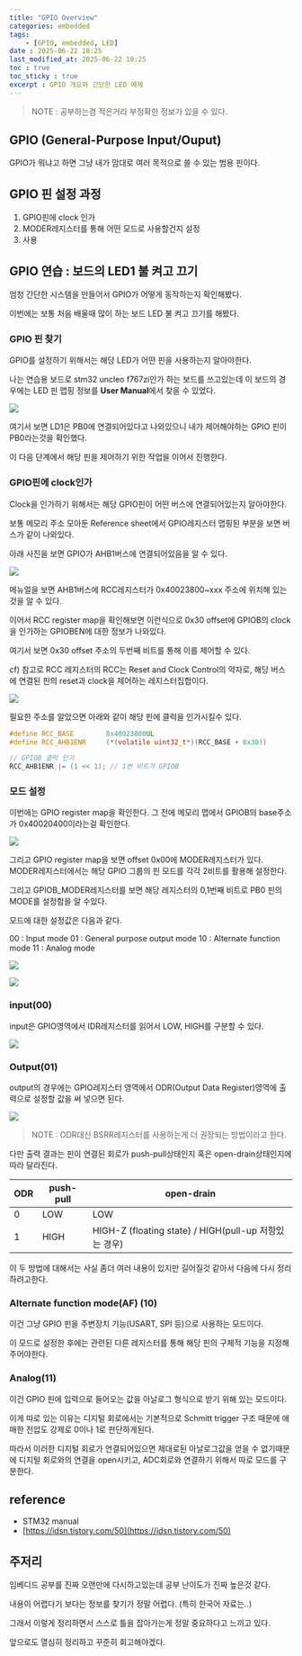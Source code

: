 ```yaml
---
title: "GPIO Overview"
categories: embedded
tags:
    - [GPIO, embedded, LED]
date : 2025-06-22 18:25
last_modified_at: 2025-06-22 18:25
toc : true
toc_sticky : true
excerpt : GPIO 개요와 간단한 LED 예제
---
```


> NOTE : 공부하는겸 적은거라 부정확한 정보가 있을 수 있다.


## GPIO (General-Purpose Input/Ouput)

GPIO가 뭐냐고 하면 그냥 내가 맘대로 여러 목적으로 쓸 수 있는 범용 핀이다.

## GPIO 핀 설정 과정

1. GPIO핀에 clock 인가
2. MODER레지스터를 통해 어떤 모드로 사용할건지 설정
3. 사용


## GPIO 연습 : 보드의 LED1 불 켜고 끄기

엄청 간단한 시스템을 만들어서 GPIO가 어떻게 동작하는지 확인해봤다.

이번에는 보통 처음 배울때 많이 하는 보드 LED 불 켜고 끄기를 해봤다.

### GPIO 핀 찾기

GPIO를 설정하기 위해서는 해당 LED가 어떤 핀을 사용하는지 알아야한다.

나는 연습용 보드로 stm32 uncleo f767zi인가 하는 보드를 쓰고있는데 이 보드의 경우에는 LED 핀 맵핑 정보를 **User Manual**에서 찾을 수 있었다.

![](/assets/image/2025-04-14-22-55-56.png)

여기서 보면 LD1은 PB0에 연결되어있다고 나와있으니 내가 제어해야하는 GPIO 핀이 PB0라는것을 확인했다.

이 다음 단계에서 해당 핀을 제어하기 위한 작업을 이어서 진행한다.


### GPIO핀에 clock인가

Clock을 인가하기 위해서는 해당 GPIO핀이 어떤 버스에 연결되어있는지 알아야한다.

보통 메모리 주소 모아둔 Reference sheet에서 GPIO레지스터 맵핑된 부분을 보면 버스가 같이 나와있다.

아래 사진을 보면 GPIO가 AHB1버스에 연결되어있음을 알 수 있다.

![](/assets/image/2025-04-14-22-18-35.png)


메뉴얼을 보면 AHB1버스에 RCC레지스터가 0x40023800~xxx 주소에 위치해 있는것을 알 수 있다.

이어서 RCC register map을 확인해보면 이런식으로 0x30 offset에 GPIOB의 clock을 인가하는 GPIOBEN에 대한 정보가 나와있다.

여기서 보면 0x30 offset 주소의 두번째 비트를 통해 이를 제어할 수 있다.

cf) 참고로 RCC 레지스터의 RCC는 Reset and Clock Control의 약자로, 해당 버스에 연결된 핀의 reset과 clock을 제어하는 레지스터집합이다.

![](/assets/image/2025-04-14-22-32-13.png)

필요한 주소를 알았으면 아래와 같이 해당 핀에 클럭을 인가시킬수 있다.

```c
#define RCC_BASE        0x40023800UL
#define RCC_AHB1ENR     (*(volatile uint32_t*)(RCC_BASE + 0x30))

// GPIOB 클럭 인가
RCC_AHB1ENR |= (1 << 1); // 1번 비트가 GPIOB

```

### 모드 설정

이번에는 GPIO register map을 확인한다.
그 전에 메모리 맵에서 GPIOB의 base주소가 0x40020400이라는걸 확인한다.

![](/assets/image/2025-04-14-23-01-10.png)

그리고 GPIO register map을 보면 offset 0x00에 MODER레지스터가 있다. MODER레지스터에서는 해당 GPIO 그룹의 핀 모드를 각각 2비트를 활용해 설정한다.

그리고 GPIOB_MODER레지스터를 보면 해당 레지스터의 0,1번째 비트로 PB0 핀의 MODE를 설정함을 알 수있다.

모드에 대한 설정값은 다음과 같다.

00 : Input mode
01 : General purpose output mode
10 : Alternate function mode
11 : Analog mode

![](/assets/image/2025-04-14-23-13-15.png)

![](/assets/image/2025-04-14-23-06-06.png)

### input(00)

input은 GPIO영역에서 IDR레지스터를 읽어서 LOW, HIGH를 구분할 수 있다.

![](/assets/image/2025-04-20-18-20-37.png)

### Output(01)

output의 경우에는 GPIO레지스터 영역에서 ODR(Output Data Register)영역에 출력으로 설정할 값을 써 넣으면 된다.

![](/assets/image/2025-04-20-17-07-12.png)

> NOTE : ODR대신 BSRR레지스터를 사용하는게 더 권장되는 방법이라고 한다.

다만 출력 결과는 핀이 연결된 회로가 push-pull상태인지 혹은 open-drain상태인지에 따라 달라진다.

ODR|push-pull|open-drain
---|---|---
0 | LOW | LOW
1 | HIGH | HIGH-Z (floating state) / HIGH(pull-up 저항있는 경우)



이 두 방법에 대해서는 사실 좀더 여러 내용이 있지만 길어질것 같아서 다음에 다시 정리하려고한다.

### Alternate function mode(AF) (10)

이건 그냥 GPIO 핀을 주변장치 기능(USART, SPI 등)으로 사용하는 모드이다.

이 모드로 설정한 후에는 관련된 다른 레지스터를 통해 해당 핀의 구체적 기능을 지정해 주어야한다.


### Analog(11)

이건 GPIO 핀에 입력으로 들어오는 값을 아날로그 형식으로 받기 위해 있는 모드이다.

이게 따로 있는 이유는 디지털 회로에서는 기본적으로 Schmitt trigger 구조 때문에 애매한 전압도 강제로 0이나 1로 판단하게된다.

따라서 이러한 디지털 회로가 연결되어있으면 제대로된 아날로그값을 얻을 수 없기때문에 디지털 회로와의 연결을 open시키고, ADC회로와 연결하기 위해서 따로 모드를 구분한다.


## reference

- STM32 manual
- [https://idsn.tistory.com/50](https://idsn.tistory.com/50)


## 주저리

임베디드 공부를 진짜 오랜만에 다시하고있는데 공부 난이도가 진짜 높은것 같다.

내용이 어렵다기 보다는 정보를 찾기가 정말 어렵다. (특히 한국어 자료는..)

그래서 이렇게 정리하면서 스스로 틀을 잡아가는게 정말 중요하다고 느끼고 있다.

앞으로도 열심히 정리하고 꾸준히 회고해야겠다.

